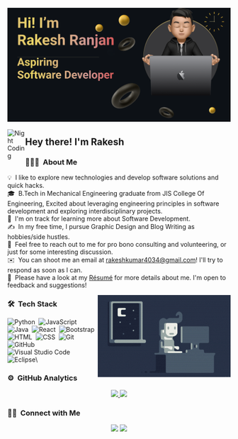 ![Rakesh Ranjan](https://github.com/rakeshranjan4034/rakeshranjan4034/blob/main/Make%20your%20README%20(1).png?raw=true)

<img alt="Night Coding" src="./assets/Hand%20Wave.gif" width='40' align="left"/><h2>Hey there! I'm Rakesh</h2>

<!-- ## 👋 &nbsp;Hey there! I'm Rakesh -->

### 👨🏻‍💻 &nbsp;About Me

💡 &nbsp;I like to explore new technologies and develop software solutions and quick hacks.\
🎓 &nbsp;B.Tech in Mechanical Engineering graduate from JIS College Of Engineering, Excited about 
leveraging engineering principles in software development and exploring interdisciplinary projects.\
🌱 &nbsp;I'm on track for learning more about Software Development.\
✍️ &nbsp;In my free time, I pursue Graphic Design and Blog Writing as hobbies/side hustles.\
💬 &nbsp;Feel free to reach out to me for pro bono consulting and volunteering, or just for some interesting discussion.\
✉️ &nbsp;You can shoot me an email at rakeshkumar4034@gmail.com! I'll try to respond as soon as I can.\
📄 &nbsp;Please have a look at my [Résumé](https://resume-builder-test-new.masaischool.com/resume/public?resumeId=66607e1f42e58acbb837d1cd) for more details about me. I'm open to feedback and suggestions!

<img alt="Night Coding" src="https://raw.githubusercontent.com/AVS1508/AVS1508/master/assets/Night-Coding.gif" align="right"/>

### 🛠 &nbsp;Tech Stack

![Python](https://img.shields.io/badge/-Python-05122A?style=flat&logo=python)&nbsp;
![JavaScript](https://img.shields.io/badge/-JavaScript-05122A?style=flat&logo=javascript)&nbsp;
![Java](https://img.shields.io/badge/-Java-05122A?style=flat&logo=Java&logoColor=FFA518)&nbsp;
![React](https://img.shields.io/badge/-React-05122A?style=flat&logo=react)&nbsp;
![Bootstrap](https://img.shields.io/badge/-Bootstrap-05122A?style=flat&logo=bootstrap&logoColor=563D7C)\
![HTML](https://img.shields.io/badge/-HTML-05122A?style=flat&logo=HTML5)&nbsp;
![CSS](https://img.shields.io/badge/-CSS-05122A?style=flat&logo=CSS3&logoColor=1572B6)&nbsp;
![Git](https://img.shields.io/badge/-Git-05122A?style=flat&logo=git)&nbsp;
![GitHub](https://img.shields.io/badge/-GitHub-05122A?style=flat&logo=github)&nbsp;
![Visual Studio Code](https://img.shields.io/badge/-Visual%20Studio%20Code-05122A?style=flat&logo=visual-studio-code&logoColor=007ACC)&nbsp;
![Eclipse](https://img.shields.io/badge/-Eclipse-05122A?style=flat&logo=eclipse-ide&logoColor=2C2255)\

### ⚙️ &nbsp;GitHub Analytics

<p align="center">
<a href="https://github.com/AVS1508">
  <img height="180em" src="https://github-readme-stats-eight-theta.vercel.app/api?username=rakeshranjan4034&show_icons=true&theme=algolia&include_all_commits=true&count_private=true"/>
  <img height="180em" src="https://github-readme-stats-eight-theta.vercel.app/api/top-langs/?username=rakeshranjan4034&layout=compact&langs_count=8&theme=algolia"/>
</a>
</p>

### 🤝🏻 &nbsp;Connect with Me

<p align="center">
<a href="https://www.linkedin.com/in/rakeshranjan4034/"><img src="https://img.shields.io/badge/-Rakesh%20Ranjan-0077B5?style=flat&logo=Linkedin&logoColor=white"/></a>
<a href="mailto:rakeshkumar4034@gmail.com"><img src="https://img.shields.io/badge/-rakeshkumar4034@gmail.com-D14836?style=flat&logo=Gmail&logoColor=white"/></a>
</p>
